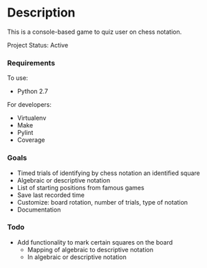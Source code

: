 # Description #

This is a console-based game to quiz user on chess notation.

Project Status: Active

### Requirements ###

To use:
* Python 2.7

For developers:
* Virtualenv
* Make
* Pylint
* Coverage

### Goals ###

* Timed trials of identifying by chess notation an identified square
* Algebraic or descriptive notation
* List of starting positions from famous games
* Save last recorded time
* Customize: board rotation, number of trials, type of notation
* Documentation

### Todo ###

* Add functionality to mark certain squares on the board
	- Mapping of algebraic to descriptive notation
	- In algebraic or descriptive notation